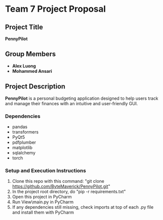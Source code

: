 # Team 7 Project Proposal

## Project Title
**PennyPilot**

## Group Members
- **Alex Luong**
- **Mohammed Ansari**

## Project Description
**PennyPilot** is a personal budgeting application designed to help users track and manage their finances with an intuitive and user-friendly GUI.

### Dependencies
- pandas
- transformers
- PyQt5
- pdfplumber
- matplotlib
- sqlalchemy
- torch

### Setup and Execution Instructions
1. Clone this repo with this command: "git clone https://github.com/ByteMaverick/PennyPilot.git"
2. In the project root directory, do "pip -r requirements.txt"
3. Open this project in PyCharm
4. Run View\main.py in PyCharm
5. If any dependencies still missing, check imports at top of each .py file and install them with PyCharm

